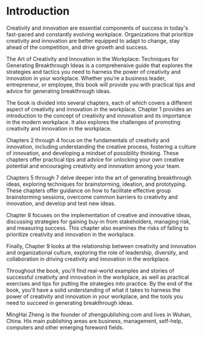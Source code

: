 # Introduction

Creativity and innovation are essential components of success in today's fast-paced and constantly evolving workplace. Organizations that prioritize creativity and innovation are better equipped to adapt to change, stay ahead of the competition, and drive growth and success.

The Art of Creativity and Innovation in the Workplace: Techniques for Generating Breakthrough Ideas is a comprehensive guide that explores the strategies and tactics you need to harness the power of creativity and innovation in your workplace. Whether you're a business leader, entrepreneur, or employee, this book will provide you with practical tips and advice for generating breakthrough ideas.

The book is divided into several chapters, each of which covers a different aspect of creativity and innovation in the workplace. Chapter 1 provides an introduction to the concept of creativity and innovation and its importance in the modern workplace. It also explores the challenges of promoting creativity and innovation in the workplace.

Chapters 2 through 4 focus on the fundamentals of creativity and innovation, including understanding the creative process, fostering a culture of innovation, and developing a mindset of possibility thinking. These chapters offer practical tips and advice for unlocking your own creative potential and encouraging creativity and innovation among your team.

Chapters 5 through 7 delve deeper into the art of generating breakthrough ideas, exploring techniques for brainstorming, ideation, and prototyping. These chapters offer guidance on how to facilitate effective group brainstorming sessions, overcome common barriers to creativity and innovation, and develop and test new ideas.

Chapter 8 focuses on the implementation of creative and innovative ideas, discussing strategies for gaining buy-in from stakeholders, managing risk, and measuring success. This chapter also examines the risks of failing to prioritize creativity and innovation in the workplace.

Finally, Chapter 9 looks at the relationship between creativity and innovation and organizational culture, exploring the role of leadership, diversity, and collaboration in driving creativity and innovation in the workplace.

Throughout the book, you'll find real-world examples and stories of successful creativity and innovation in the workplace, as well as practical exercises and tips for putting the strategies into practice. By the end of the book, you'll have a solid understanding of what it takes to harness the power of creativity and innovation in your workplace, and the tools you need to succeed in generating breakthrough ideas.

MingHai Zheng is the founder of zhengpublishing.com and lives in Wuhan, China. His main publishing areas are business, management, self-help, computers and other emerging foreword fields.
